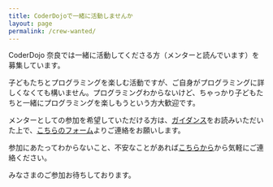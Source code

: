 ```yaml
---
title: CoderDojoで一緒に活動しませんか
layout: page
permalink: /crew-wanted/
---		
```

CoderDojo 奈良では一緒に活動してくださる方（メンターと読んでいます）を募集しています。

子どもたちとプログラミングを楽しむ活動ですが、ご自身がプログラミングに詳しくなくても構いません。プログラミングわからないけど、ちゃっかり子どもたちと一緒にプログラミングを楽しもうという方大歓迎です。

メンターとしての参加を希望していただける方は、[ガイダンス](/mentor/guidance/)をお読みいただいた上で、[こちらのフォーム](https://forms.gle/rkq1FxkPYrVPzuyX7)よりご連絡をお願いします。

参加にあたってわからないこと、不安なことがあれば[こちらから](/contact/)から気軽にご連絡ください。

みなさまのご参加お待ちしております。